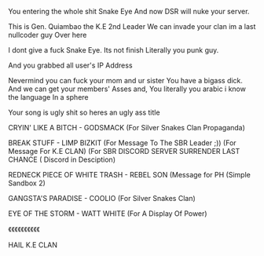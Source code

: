 You entering the whole shit Snake Eye
And now DSR will nuke your server.

This is Gen. Quiambao the K.E 2nd Leader
We can invade your clan im a last nullcoder guy
Over here

I dont give a fuck Snake Eye. Its not finish
Literally you punk guy.

And you grabbed all user's IP Address

Nevermind you can fuck your mom and ur sister
You have a bigass dick. And we can get your members'
Asses and, You literally you arabic i know the language
In a sphere

Your song is ugly shit so heres an ugly ass title

CRYIN' LIKE A BITCH - GODSMACK
(For Silver Snakes Clan Propaganda)

BREAK STUFF - LIMP BIZKIT
(For Message To The SBR Leader ;))
(For Message For K.E CLAN)
(For SBR DISCORD SERVER SURRENDER LAST CHANCE ( Discord in Desciption)

REDNECK PIECE OF WHITE TRASH - REBEL SON
(Message for PH (Simple Sandbox 2)

GANGSTA'S PARADISE - COOLIO
(For Silver Snakes Clan)

EYE OF THE STORM - WATT WHITE
(For A Display Of Power)

《《《《《《《《《《

HAIL K.E CLAN

